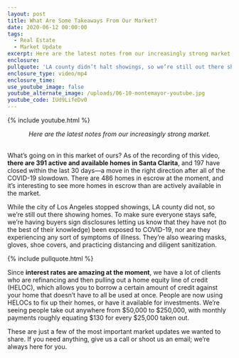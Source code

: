 ```yaml
---
layout: post
title: What Are Some Takeaways From Our Market?
date: 2020-06-12 00:00:00
tags:
  - Real Estate
  - Market Update
excerpt: Here are the latest notes from our increasingly strong market.
enclosure:
pullquote: 'LA county didn’t halt showings, so we’re still out there showing homes safely.'
enclosure_type: video/mp4
enclosure_time:
use_youtube_image: false
youtube_alternate_image: /uploads/06-10-montemayor-youtube.jpg
youtube_code: IUd9LifeDv0
---
```


{% include youtube.html %}

<center><em>Here are the latest notes from our increasingly strong market.</em></center>

<br>What’s going on in this market of ours? As of the recording of this video, **there are 391 active and available homes in Santa Clarita**, and 197 have closed within the last 30 days—a move in the right direction after all of the COVID-19 slowdown. There are 486 homes in escrow at the moment, and it’s interesting to see more homes in escrow than are actively available in the market.

While the city of Los Angeles stopped showings, LA county did not, so we’re still out there showing homes. To make sure everyone stays safe, we’re having buyers sign disclosures letting us know that they have not (to the best of their knowledge) been exposed to COVID-19, nor are they experiencing any sort of symptoms of illness. They’re also wearing masks, gloves, shoe covers, and practicing distancing and diligent sanitization.

{% include pullquote.html %}

Since **interest rates are amazing at the moment**, we have a lot of clients who are refinancing and then pulling out a home equity line of credit (HELOC), which allows you to borrow a certain amount of credit against your home that doesn’t have to all be used at once. People are now using HELOCs to fix up their homes, or have it available for investments. We’re seeing people take out anywhere from $50,000 to $250,000, with monthly payments roughly equating $130 for every $25,000 taken out.

These are just a few of the most important market updates we wanted to share. If you need anything, give us a call or shoot us an email; we’re always here for you.

&nbsp;